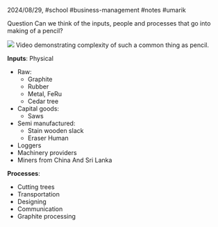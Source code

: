 2024/08/29, #school #business-management #notes #umarik 

Question
	Can we think of the inputs, people and processes that go into making of a pencil?

![](https://youtu.be/IYO3tOqDISE?si=CHeHxhf1q9sKdngC)
Video demonstrating complexity of such a common thing as pencil.

**Inputs**:
Physical
- Raw:
	- Graphite
	- Rubber
	- Metal, FeRu
	- Cedar tree
- Capital goods:
	- Saws
- Semi manufactured:
	- Stain wooden slack
	- Eraser
Human
- Loggers
- Machinery providers
- Miners from China And Sri Lanka

**Processes**:
- Cutting trees
- Transportation
- Designing 
- Communication
- Graphite processing